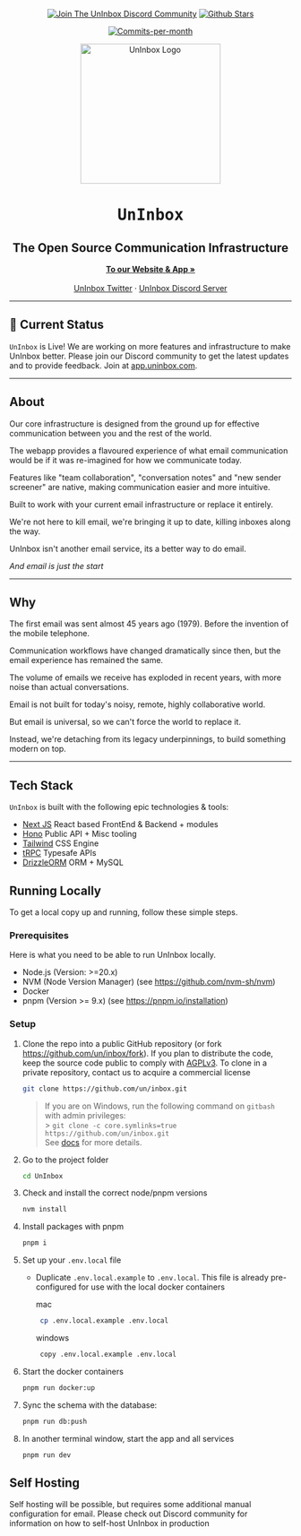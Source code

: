 <p align="center">
   <a href="https://discord.gg/QMV9p9sgza"><img src="https://img.shields.io/badge/Discord-uninbox.com-informational?logo=discord&style=for-the-badge" alt="Join The UnInbox Discord Community"></a> 
   <a href="https://github.com/un/inbox/stargazers"><img src="https://img.shields.io/github/stars/un/inbox?logo=github&style=for-the-badge&color=yellow" alt="Github Stars"></a>
</p>
<p align="center">
   <a href="https://github.com/un/inbox/pulse"><img src="https://img.shields.io/github/commit-activity/m/un/inbox?style=for-the-badge&color=green" alt="Commits-per-month"></a>
</p>
<p align="center" style="margin-top: 12px">
  <a href="https://uninbox.com">
   <img width="250px" src="https://avatars.githubusercontent.com/u/135225712?s=400&u=72ad315d63b0326e5bb34377c3f59389373edc9a&v=4" alt="UnInbox Logo">
  </a>

  <h1 align="center"><tt>UnInbox</tt></h1>
  <h2 align="center">The Open Source Communication Infrastructure</h2>

<p align="center">
    <a href="https://UnInbox.com"><strong>To our Website & App »</strong></a>
    <br />
    <br />
    <a href="https://twitter.com/UnInbox">UnInbox Twitter</a>
    ·
    <a href="https://discord.gg/QMV9p9sgza">UnInbox Discord Server</a>
  </p>
</p>

---

## :construction: Current Status

`UnInbox` is Live! We are working on more features and infrastructure to make UnInbox better. Please join our Discord community to get the latest updates and to provide feedback. Join at [app.uninbox.com](https://app.uninbox.com).

---

## About

Our core infrastructure is designed from the ground up for effective communication between you and the rest of the world.

The webapp provides a flavoured experience of what email communication would be if it was re-imagined for how we communicate today.

Features like "team collaboration", "conversation notes" and "new sender screener" are native, making communication easier and more intuitive.

Built to work with your current email infrastructure or replace it entirely.

We're not here to kill email, we're bringing it up to date, killing inboxes along the way.

UnInbox isn't another email service, its a better way to do email.

_And email is just the start_

---

## Why

The first email was sent almost 45 years ago (1979). Before the invention of the mobile telephone.

Communication workflows have changed dramatically since then, but the email experience has remained the same.

The volume of emails we receive has exploded in recent years, with more noise than actual conversations.

Email is not built for today's noisy, remote, highly collaborative world.

But email is universal, so we can't force the world to replace it.

Instead, we're detaching from its legacy underpinnings, to build something modern on top.

---

## Tech Stack

`UnInbox` is built with the following epic technologies & tools:

- [Next JS](https://nextjs.org/) React based FrontEnd & Backend + modules
- [Hono](https://hono.dev/) Public API + Misc tooling
- [Tailwind](https://tailwindcss.com/) CSS Engine
- [tRPC](https://trpc.io/) Typesafe APIs
- [DrizzleORM](https://orm.drizzle.team/) ORM + MySQL

## Running Locally

To get a local copy up and running, follow these simple steps.

### Prerequisites

Here is what you need to be able to run UnInbox locally.

- Node.js (Version: >=20.x)
- NVM (Node Version Manager) (see https://github.com/nvm-sh/nvm)
- Docker
- pnpm (Version >= 9.x) (see https://pnpm.io/installation)

### Setup

1. Clone the repo into a public GitHub repository (or fork https://github.com/un/inbox/fork). If you plan to distribute the code, keep the source code public to comply with [AGPLv3](https://github.com/un/inbox/blob/main/LICENSE). To clone in a private repository, contact us to acquire a commercial license

   ```sh
   git clone https://github.com/un/inbox.git
   ```

   > If you are on Windows, run the following command on `gitbash` with admin privileges: <br> > `git clone -c core.symlinks=true https://github.com/un/inbox.git` <br>
   > See [docs](https://cal.com/docs/how-to-guides/how-to-troubleshoot-symbolic-link-issues-on-windows#enable-symbolic-links) for more details.

2. Go to the project folder

   ```sh
   cd UnInbox
   ```

3. Check and install the correct node/pnpm versions

   ```sh
   nvm install
   ```

4. Install packages with pnpm

   ```sh
   pnpm i
   ```

5. Set up your `.env.local` file

   - Duplicate `.env.local.example` to `.env.local`. This file is already pre-configured for use with the local docker containers

     mac

     ```sh
      cp .env.local.example .env.local
     ```

     windows

     ```sh
      copy .env.local.example .env.local
     ```

6. Start the docker containers

   ```sh
   pnpm run docker:up
   ```

7. Sync the schema with the database:

   ```sh
   pnpm run db:push
   ```

8. In another terminal window, start the app and all services

   ```sh
   pnpm run dev
   ```

## Self Hosting

Self hosting will be possible, but requires some additional manual configuration for email. Please check out Discord community for information on how to self-host UnInbox in production

